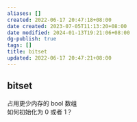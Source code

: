 ```yaml
---
aliases: []
created: 2022-06-17 20:47:18+08:00
date created: 2023-07-05T11:13:20+08:00
date modified: 2024-01-13T19:21:06+08:00
dg-publish: true
tags: []
title: bitset
updated: 2022-06-17 20:47:21+08:00
---
```


## bitset
占用更少内存的 bool 数组  
如何初始化为 0 或者 1？